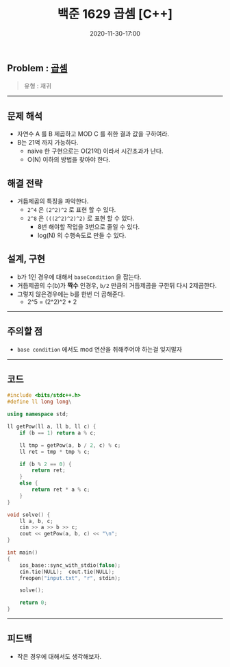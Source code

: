 ﻿---
title: 백준 1629 곱셈 [C++]
date: 2020-11-30-17:00
categories:
- PS

tags:
- Baekjoon
- PS
- Problem Solve
- Recursive

---

## Problem : [곱셈](https://www.acmicpc.net/problem/1629)
> 유형 : 재귀

---


## 문제 해석
* 자연수 A 를 B 제곱하고 MOD C 를 취한 결과 값을 구하여라.
* B는 21억 까지 가능하다.
	* naive 한 구현으로는 O(21억) 이라서 시간초과가 난다.
	* O(N) 이하의 방법을 찾아야 한다.

## 해결 전략
* 거듭제곱의 특징을 파악한다.
	* `2^4` 은 `(2^2)^2` 로 표현 할 수 있다.
	* `2^8` 은 `(((2^2)^2)^2)` 로 표현 할 수 있다.
		* 8번 해야할 작업을 3번으로 줄일 수 있다.
		* log(N) 의 수행속도로 만들 수 있다.

## 설계, 구현
* b가 1인 경우에 대해서 `baseCondition` 을 잡는다.
* 거듭제곱의 수(b)가 **짝수** 인경우, `b/2` 만큼의 거듭제곱을 구한뒤 다시 2제곱한다. 
* 그렇지 않은경우에는 b를 한번 더 곱해준다.
	* 2^5 = (2^2)^2 * 2

---

## 주의할 점
* `base condition` 에서도 mod 연산을 취해주어야 하는걸 잊지말자

---

## 코드

```c++
#include <bits/stdc++.h>
#define ll long long\

using namespace std;

ll getPow(ll a, ll b, ll c) {
    if (b == 1) return a % c;

    ll tmp = getPow(a, b / 2, c) % c;
    ll ret = tmp * tmp % c;

    if (b % 2 == 0) {
        return ret;
    }
    else {
        return ret * a % c;
    }
}

void solve() {
    ll a, b, c;
    cin >> a >> b >> c;
    cout << getPow(a, b, c) << "\n";
}

int main()
{
    ios_base::sync_with_stdio(false);
    cin.tie(NULL);  cout.tie(NULL);
    freopen("input.txt", "r", stdin);

    solve();

    return 0;
}
```


---

## 피드백
* 작은 경우에 대해서도 생각해보자.